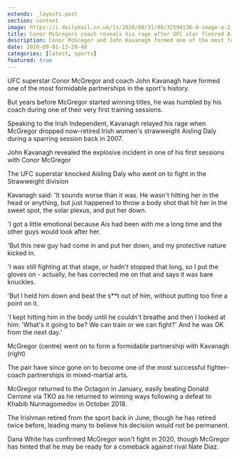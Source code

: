 ```yaml
---
extends: _layouts.post
section: content
image: https://i.dailymail.co.uk/1s/2020/08/31/08/32594136-0-image-a-2_1598860600447.jpg 
title: Conor McGregors coach reveals his rage after UFC star floored Aisling Daly during sparring 
description: Conor McGregor and John Kavanagh formed one of the most formidable fighter-coach partnerships in UFC history. But Kavanagh revealed a time where he lost his temper with the Irishman. 
date: 2020-09-01-13-29-48 
categories: [latest, sports] 
featured: true 
--- 
```

UFC superstar Conor McGregor and coach John Kavanagh have formed one of the most formidable partnerships in the sport's history.

But years before McGregor started winning titles, he was humbled by his coach during one of their very first training sessions.

Speaking to the Irish Independent, Kavanagh relayed his rage when McGregor dropped now-retired Irish women's strawweight Aisling Daly during a sparring session back in 2007.

John Kavanagh revealed the explosive incident in one of his first sessions with Conor McGregor

The UFC superstar knocked Aisling Daly who went on to fight in the Strawweight division

Kavanagh said: 'It sounds worse than it was. He wasn't hitting her in the head or anything, but just happened to throw a body shot that hit her in the sweet spot, the solar plexus, and put her down.

'I got a little emotional because Ais had been with me a long time and the other guys would look after her.

'But this new guy had come in and put her down, and my protective nature kicked in.

'I was still fighting at that stage, or hadn't stopped that long, so I put the gloves on - actually, he has corrected me on that and says it was bare knuckles.

'But I held him down and beat the s**t out of him, without putting too fine a point on it.

'I kept hitting him in the body until he couldn't breathe and then I looked at him: 'What's it going to be? We can train or we can fight?' And he was OK from the next day.'

McGregor (centre) went on to form a formidable partnership with Kavanagh (right)

The pair have since gone on to become one of the most successful fighter-coach partnerships in mixed-martial arts.

McGregor returned to the Octagon in January, easily beating Donald Cerrone via TKO as he returned to winning ways following a defeat to Khabib Nurmagomedov in October 2018.

The Irishman retired from the sport back in June, though he has retired twice before, leading many to believe his decision would not be permanent.

Dana White has confirmed McGregor won't fight in 2020, though McGregor has hinted that he may be ready for a comeback against rival Nate Diaz. 

